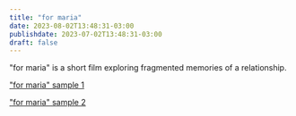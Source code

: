 ```yaml
---
title: "for maria"
date: 2023-08-02T13:48:31-03:00
publishdate: 2023-07-02T13:48:31-03:00
draft: false
---
```


"for maria" is a short film exploring fragmented memories of a 
relationship.

["for maria" sample 1](https://www.youtube.com/watch?v=dlfJ-tPyZRk)

["for maria" sample 2](https://www.youtube.com/watch?v=yEwcRmugqkY)
